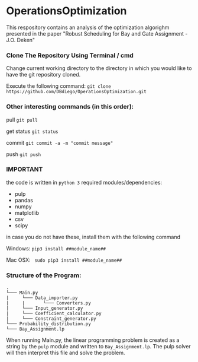 # OperationsOptimization

This respository contains an analysis of the optimization algorighm presented in the paper "Robust Scheduling for Bay and Gate Assignment - J.O. Deken"



### Clone The Repository Using Terminal / cmd
Change current working directory to the directory in which you would like to have the git repository cloned.

Execute the following command:
```git clone https://github.com/DBdiego/OperationsOptimization.git```



### Other interesting commands (in this order):

pull    ```git pull```

get status  ```git status```

commit  ```git commit -a -m "commit message"```

push  ```git push```

### IMPORTANT
the code is written in ```python 3```
required modules/dependencies:
- pulp
- pandas
- numpy
- matplotlib
- csv
- scipy

in case you do not have these, install them with the following command

Windows:
``` pip3 install ##module_name## ```

Mac OSX:
``` sudo pip3 install ##module_name##```


### Structure of the Program:
```
.
└─── Main.py
|     └─── Data_importer.py 
|     |       └─── Converters.py
|     └─── Input_generator.py
|     └─── Coefficient_calculator.py
|     └─── Constraint_generator.py
└─── Probability_distribution.py
└─── Bay_Assignment.lp
```

When running Main.py, the linear programming problem is created as a string by the ```pulp``` module and written to ```Bay_Assignment.lp```. The pulp solver will then interpret this file and solve the problem.




